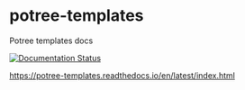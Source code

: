 # potree-templates
Potree templates docs

[![Documentation Status](https://readthedocs.org/projects/potree-templates/badge/?version=latest)](https://potree-templates.readthedocs.io/en/latest/?badge=latest)

https://potree-templates.readthedocs.io/en/latest/index.html
